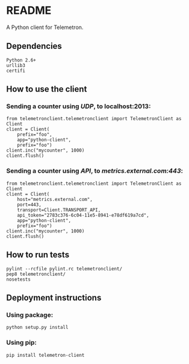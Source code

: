 # README #

A Python client for Telemetron.

## Dependencies

    Python 2.6+
    urllib3
    certifi


## How to use the client

### Sending a counter using _UDP_, to localhost:2013:


    from telemetronclient.telemetronclient import TelemetronClient as Client
    client = Client(
        prefix="foo",
        app="python-client",
        prefix="foo")
    client.inc("mycounter", 1000)
    client.flush()


### Sending a counter using _API_, to _metrics.external.com:443_:


    from telemetronclient.telemetronclient import TelemetronClient as Client
    client = Client(
        host="metrics.external.com",
        port=443,
        transport=Client.TRANSPORT_API,
        api_token="2783c376-6c04-11e5-8941-e78df619a7cd",
        app="python-client",
        prefix="foo")
    client.inc("mycounter", 1000)
    client.flush()


## How to run tests

    pylint --rcfile pylint.rc telemetronclient/
    pep8 telemetronclient/
    nosetests


## Deployment instructions

### Using package:

    python setup.py install


### Using pip:

    pip install telemetron-client
